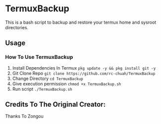 # TermuxBackup
This is a bash script to backup and restore your termux home and sysroot directories.

## Usage
### How To Use TermuxBackup
1. Install Dependencies In Termux `pkg update -y && pkg install git -y`
2. Git Clone Repo `git clone https://github.com/rc-chuah/TermuxBackup`
3. Change Directory `cd TermuxBackup`
4. Give execution permission `chmod +x TermuxBackup.sh`
5. Run script `./TermuxBackup.sh`

## Credits To The Original Creator:

Thanks To Zongou
